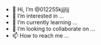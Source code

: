 - 👋 Hi, I’m @012255kjjjljj
- 👀 I’m interested in ...
- 🌱 I’m currently learning ...
- 💞️ I’m looking to collaborate on ...
- 📫 How to reach me ...

<!---
012255kjjjljj/012255kjjjljj is a ✨ special ✨ repository because its `README.md` (this file) appears on your GitHub profile.
You can click the Preview link to take a look at your changes.
--->

